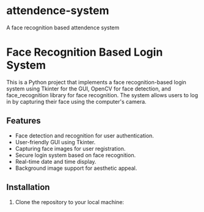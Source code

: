 # attendence-system
A face recognition based attendence system 
# Face Recognition Based Login System

This is a Python project that implements a face recognition-based login system using Tkinter for the GUI, OpenCV for face detection, and face_recognition library for face recognition. The system allows users to log in by capturing their face using the computer's camera.

## Features

- Face detection and recognition for user authentication.
- User-friendly GUI using Tkinter.
- Capturing face images for user registration.
- Secure login system based on face recognition.
- Real-time date and time display.
- Background image support for aesthetic appeal.

## Installation

1. Clone the repository to your local machine:

